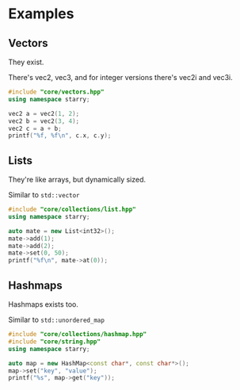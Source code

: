 # Examples

## Vectors

They exist.

There's vec2, vec3, and for integer versions there's vec2i and vec3i.

```cpp
#include "core/vectors.hpp"
using namespace starry;

vec2 a = vec2(1, 2);
vec2 b = vec2(3, 4);
vec2 c = a + b;
printf("%f, %f\n", c.x, c.y);
```

## Lists

They're like arrays, but dynamically sized.

Similar to `std::vector`

```cpp
#include "core/collections/list.hpp"
using namespace starry;

auto mate = new List<int32>();
mate->add(1);
mate->add(2);
mate->set(0, 50);
printf("%f\n", mate->at(0));
```

## Hashmaps

Hashmaps exists too.

Similar to `std::unordered_map`

```cpp
#include "core/collections/hashmap.hpp"
#include "core/string.hpp"
using namespace starry;

auto map = new HashMap<const char*, const char*>();
map->set("key", "value");
printf("%s", map->get("key"));
```